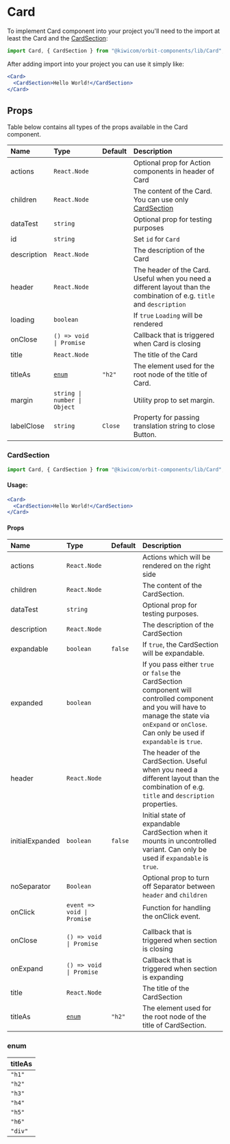 # Card

To implement Card component into your project you'll need to the import at least the Card and the [CardSection](#cardsection):

```jsx
import Card, { CardSection } from "@kiwicom/orbit-components/lib/Card";
```

After adding import into your project you can use it simply like:

```jsx
<Card>
  <CardSection>Hello World!</CardSection>
</Card>
```

## Props

Table below contains all types of the props available in the Card component.

| Name        | Type                         | Default | Description                                                                                                            |
| :---------- | :--------------------------- | :------ | :--------------------------------------------------------------------------------------------------------------------- |
| actions     | `React.Node`                 |         | Optional prop for Action components in header of Card                                                                  |
| children    | `React.Node`                 |         | The content of the Card. You can use only [CardSection](#cardsection)                                                  |
| dataTest    | `string`                     |         | Optional prop for testing purposes                                                                                     |
| id          | `string`                     |         | Set `id` for `Card`                                                                                                    |
| description | `React.Node`                 |         | The description of the Card                                                                                            |
| header      | `React.Node`                 |         | The header of the Card. Useful when you need a different layout than the combination of e.g. `title` and `description` |
| loading     | `boolean`                    |         | If `true` `Loading` will be rendered                                                                                   |
| onClose     | `() => void \| Promise`      |         | Callback that is triggered when Card is closing                                                                        |
| title       | `React.Node`                 |         | The title of the Card                                                                                                  |
| titleAs     | [`enum`](#enum)              | `"h2"`  | The element used for the root node of the title of Card.                                                               |
| margin      | `string \| number \| Object` |         | Utility prop to set margin.                                                                                            |
| labelClose  | `string`                     | `Close` | Property for passing translation string to close Button.                                                               |

### CardSection

```jsx
import Card, { CardSection } from "@kiwicom/orbit-components/lib/Card";
```

#### Usage:

```jsx
<Card>
  <CardSection>Hello World!</CardSection>
</Card>
```

#### Props

| Name            | Type                       | Default | Description                                                                                                                                                                                             |
| :-------------- | :------------------------- | :------ | :------------------------------------------------------------------------------------------------------------------------------------------------------------------------------------------------------ |
| actions         | `React.Node`               |         | Actions which will be rendered on the right side                                                                                                                                                        |
| children        | `React.Node`               |         | The content of the CardSection.                                                                                                                                                                         |
| dataTest        | `string`                   |         | Optional prop for testing purposes.                                                                                                                                                                     |
| description     | `React.Node`               |         | The description of the CardSection                                                                                                                                                                      |
| expandable      | `boolean`                  | `false` | If `true`, the CardSection will be expandable.                                                                                                                                                          |
| expanded        | `boolean`                  |         | If you pass either `true` or `false` the CardSection component will controlled component and you will have to manage the state via `onExpand` or `onClose`. Can only be used if `expandable` is `true`. |
| header          | `React.Node`               |         | The header of the CardSection. Useful when you need a different layout than the combination of e.g. `title` and `description` properties.                                                               |
| initialExpanded | `boolean`                  | `false` | Initial state of expandable CardSection when it mounts in uncontrolled variant. Can only be used if `expandable` is `true`.                                                                             |
| noSeparator     | `Boolean`                  |         | Optional prop to turn off Separator between `header` and `children`                                                                                                                                     |
| onClick         | `event => void \| Promise` |         | Function for handling the onClick event.                                                                                                                                                                |
|                 |
| onClose         | `() => void \| Promise`    |         | Callback that is triggered when section is closing                                                                                                                                                      |
| onExpand        | `() => void \| Promise`    |         | Callback that is triggered when section is expanding                                                                                                                                                    |
| title           | `React.Node`               |         | The title of the CardSection                                                                                                                                                                            |
| titleAs         | [`enum`](#enum)            | `"h2"`  | The element used for the root node of the title of CardSection.                                                                                                                                         |

### enum

| titleAs |
| :------ |
| `"h1"`  |
| `"h2"`  |
| `"h3"`  |
| `"h4"`  |
| `"h5"`  |
| `"h6"`  |
| `"div"` |

